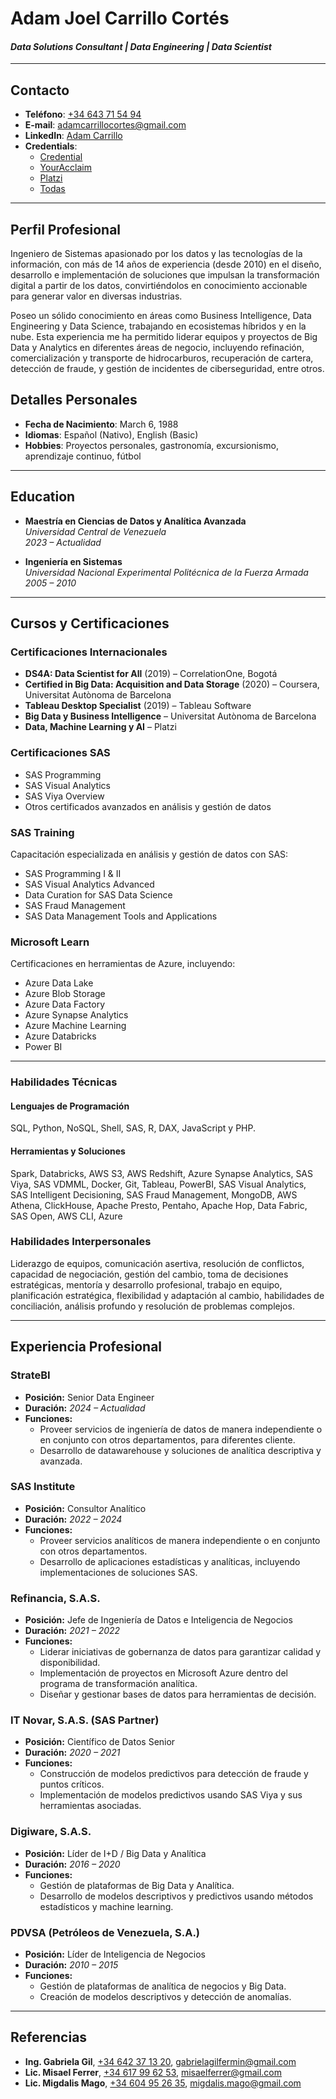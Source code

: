 # Adam Joel Carrillo Cortés

#### *Data Solutions Consultant | Data Engineering | Data Scientist*

---

## Contacto

- **Teléfono**: [+34 643 71 54 94](tel:+34643715494)
- **E-mail**: [adamcarrillocortes@gmail.com](mailto:adamcarrillocortes@gmail.com)
- **LinkedIn**: [Adam Carrillo](https://www.linkedin.com/in/adamsistron)
- **Credentials**: 
  * [Credential](https://www.credential.net/723a4314-f805-4cc5-b8b0-77b4825f553b)
  * [YourAcclaim](https://www.youracclaim.com/users/adamjoel.carrillo/badges)
  * [Platzi](https://platzi.com/@adamsistron/)
  * [Todas](https://www.linkedin.com/in/adamsistron/details/certifications/)

---

## Perfil Profesional

Ingeniero de Sistemas apasionado por los datos y las tecnologías de la información, con más de 14 años de experiencia (desde 2010) en el diseño, desarrollo e implementación de soluciones que impulsan la transformación digital a partir de los datos, convirtiéndolos en conocimiento accionable para generar valor en diversas industrias.

Poseo un sólido conocimiento en áreas como Business Intelligence, Data Engineering y Data Science, trabajando en ecosistemas híbridos y en la nube. Esta experiencia me ha permitido liderar equipos y proyectos de Big Data y Analytics en diferentes áreas de negocio, incluyendo refinación, comercialización y transporte de hidrocarburos, recuperación de cartera, detección de fraude, y gestión de incidentes de ciberseguridad, entre otros.

## Detalles Personales

- **Fecha de Nacimiento**: March 6, 1988
- **Idiomas**: Español (Nativo), English (Basic)
- **Hobbies**: Proyectos personales, gastronomía, excursionismo, aprendizaje continuo, fútbol

---

## Education
- **Maestría en Ciencias de Datos y Analítica Avanzada**  
  *Universidad Central de Venezuela*  
  _2023 – Actualidad_

- **Ingeniería en Sistemas**  
  *Universidad Nacional Experimental Politécnica de la Fuerza Armada*  
  _2005 – 2010_
---

## Cursos y Certificaciones

### **Certificaciones Internacionales**  
- **DS4A: Data Scientist for All** (2019) – CorrelationOne, Bogotá  
- **Certified in Big Data: Acquisition and Data Storage** (2020) – Coursera, Universitat Autònoma de Barcelona  
- **Tableau Desktop Specialist** (2019) – Tableau Software  
- **Big Data y Business Intelligence** – Universitat Autònoma de Barcelona  
- **Data, Machine Learning y AI** – Platzi

### **Certificaciones SAS**  
- SAS Programming  
- SAS Visual Analytics  
- SAS Viya Overview  
- Otros certificados avanzados en análisis y gestión de datos  

### **SAS Training** 
Capacitación especializada en análisis y gestión de datos con SAS:  
- SAS Programming I & II  
- SAS Visual Analytics Advanced  
- Data Curation for SAS Data Science  
- SAS Fraud Management  
- SAS Data Management Tools and Applications  

### **Microsoft Learn** 
Certificaciones en herramientas de Azure, incluyendo:  
- Azure Data Lake  
- Azure Blob Storage  
- Azure Data Factory  
- Azure Synapse Analytics  
- Azure Machine Learning  
- Azure Databricks  
- Power BI

---

### Habilidades Técnicas

#### Lenguajes de Programación
SQL, Python, NoSQL, Shell, SAS, R, DAX, JavaScript y PHP.

#### Herramientas y Soluciones
Spark, Databricks, AWS S3, AWS Redshift, Azure Synapse Analytics, SAS Viya, SAS VDMML, Docker, Git, Tableau, PowerBI, SAS Visual Analytics, SAS Intelligent Decisioning, SAS Fraud Management, MongoDB, AWS Athena, ClickHouse, Apache Presto, Pentaho, Apache Hop, Data Fabric, SAS Open, AWS CLI, Azure

### Habilidades Interpersonales
Liderazgo de equipos, comunicación asertiva, resolución de conflictos, capacidad de negociación, gestión del cambio, toma de decisiones estratégicas, mentoría y desarrollo profesional, trabajo en equipo, planificación estratégica, flexibilidad y adaptación al cambio, habilidades de conciliación, análisis profundo y resolución de problemas complejos.

---

## Experiencia Profesional

### **StrateBI**  
* **Posición:** Senior Data Engineer
* **Duración:** _2024 – Actualidad_
* **Funciones:**
  * Proveer servicios de ingeniería de datos de manera independiente o en conjunto con otros departamentos, para diferentes cliente.
  * Desarrollo de datawarehouse y soluciones de analítica descriptiva y avanzada.

### **SAS Institute**  
* **Posición:** Consultor Analítico  
* **Duración:** _2022 – 2024_
* **Funciones:**
  * Proveer servicios analíticos de manera independiente o en conjunto con otros departamentos.
  * Desarrollo de aplicaciones estadísticas y analíticas, incluyendo implementaciones de soluciones SAS.

### **Refinancia, S.A.S.**  
* **Posición:** Jefe de Ingeniería de Datos e Inteligencia de Negocios  
* **Duración:** _2021 – 2022_
* **Funciones:**
  * Liderar iniciativas de gobernanza de datos para garantizar calidad y disponibilidad.
  * Implementación de proyectos en Microsoft Azure dentro del programa de transformación analítica.
  * Diseñar y gestionar bases de datos para herramientas de decisión.

### **IT Novar, S.A.S. (SAS Partner)**  
* **Posición:** Científico de Datos Senior  
* **Duración:** _2020 – 2021_
* **Funciones:**
  * Construcción de modelos predictivos para detección de fraude y puntos críticos.
  * Implementación de modelos predictivos usando SAS Viya y sus herramientas asociadas.

### **Digiware, S.A.S.**  
* **Posición:** Líder de I+D / Big Data y Analítica  
* **Duración:** _2016 – 2020_
* **Funciones:**
  * Gestión de plataformas de Big Data y Analítica.
  * Desarrollo de modelos descriptivos y predictivos usando métodos estadísticos y machine learning.

### **PDVSA (Petróleos de Venezuela, S.A.)**  
* **Posición:** Líder de Inteligencia de Negocios  
* **Duración:** _2010 – 2015_
* **Funciones:**
  * Gestión de plataformas de analítica de negocios y Big Data.
  * Creación de modelos descriptivos y detección de anomalías.
 
---
## Referencias

- **Ing. Gabriela Gil**, [+34 642 37 13 20](tel:+34642371320), [gabrielagilfermin@gmail.com](mailto:gabrielagilfermin@gmail.com)
- **Lic. Misael Ferrer**, [+34 617 99 62 53](tel:+34617996253), [misaelferrer@gmail.com](mailto:misaelferrer@gmail.com)
- **Lic. Migdalis Mago**, [+34 604 95 26 35](tel:+34604952635), [migdalis.mago@gmail.com](mailto:migdalis.mago@gmail.com)

